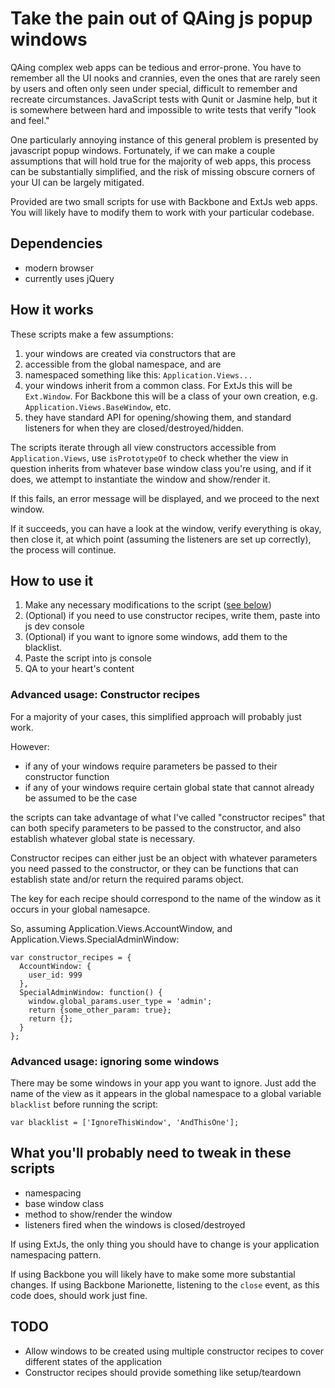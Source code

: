 # Take the pain out of QAing js popup windows

QAing complex web apps can be tedious and error-prone. You have to
remember all the UI nooks and crannies, even the ones that are rarely
seen by users and often only seen under special, difficult to remember
and recreate circumstances. JavaScript tests with Qunit or Jasmine help,
but it is somewhere between hard and impossible to write tests that
verify "look and feel."

One particularly annoying instance of this general problem is presented
by javascript popup windows. Fortunately, if we can make a couple
assumptions that will hold true for the majority of web apps, this
process can be substantially simplified, and the risk of missing obscure
corners of your UI can be largely mitigated.

Provided are two small scripts for use with Backbone and ExtJs web apps.
You will likely have to modify them to work with your particular
codebase.

## Dependencies

- modern browser
- currently uses jQuery

## How it works

These scripts make a few assumptions: 

1. your windows are created via constructors that are
2. accessible from the global namespace, and are
3. namespaced something like this: `Application.Views...`
4. your windows inherit from a common class. For ExtJs this will be
  `Ext.Window`. For Backbone this will be a class of your own creation,
e.g. `Application.Views.BaseWindow`, etc.
5. they have standard API for opening/showing them, and standard
  listeners for when they are closed/destroyed/hidden.

The scripts iterate through all view constructors accessible from
`Application.Views`, use `isPrototypeOf` to check whether the view in
question inherits from whatever base window class you're using, and if
it does, we attempt to instantiate the window and show/render it. 

If this fails, an error message will be displayed, and we proceed to the
next window.

If it succeeds, you can have a look at the window, verify everything is
okay, then close it, at which point (assuming the listeners are set up
correctly), the process will continue.

## How to use it

1. Make any necessary modifications to the script ([see below](https://github.com/lukeasrodgers/qa-js-popups#what-youll-probably-need-to-tweak-in-these-scripts))
2. (Optional) if you need to use constructor recipes, write them, paste
   into js dev console
3. (Optional) if you want to ignore some windows, add them to the
   blacklist.
4. Paste the script into js console
5. QA to your heart's content

### Advanced usage: Constructor recipes

For a majority of your cases, this simplified approach will probably
just work. 

However:

- if any of your windows require parameters be passed to their
  constructor function
- if any of your windows require certain global state that cannot
  already be assumed to be the case

the scripts can take advantage of what I've called "constructor recipes"
that can both specify parameters to be passed to the constructor, and
also establish whatever global state is necessary. 

Constructor recipes can either just be an object with whatever
parameters you need passed to the constructor, or they can be functions
that can establish state and/or return the required params object.

The key for each recipe should correspond to the name of the window as
it occurs in your global namesapce.

So, assuming Application.Views.AccountWindow, and
Application.Views.SpecialAdminWindow: 

```
var constructor_recipes = {
  AccountWindow: {
    user_id: 999
  },
  SpecialAdminWindow: function() {
    window.global_params.user_type = 'admin';
    return {some_other_param: true};
    return {};
  }
};
```

### Advanced usage: ignoring some windows

There may be some windows in your app you want to ignore. Just add the
name of the view as it appears in the global namespace to a global
variable `blacklist` before running the script: 

```
var blacklist = ['IgnoreThisWindow', 'AndThisOne'];
```

## What you'll probably need to tweak in these scripts

- namespacing 
- base window class
- method to show/render the window
- listeners fired when the windows is closed/destroyed

If using ExtJs, the only thing you should have to change is your
application namespacing pattern.

If using Backbone you will likely have to make some more substantial
changes. If using Backbone Marionette, listening to the `close` event,
as this code does, should work just fine. 

## TODO

- Allow windows to be created using multiple constructor recipes to
  cover different states of the application
- Constructor recipes should provide something like setup/teardown
